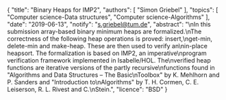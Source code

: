 {
    "title": "Binary Heaps for IMP2",
    "authors": [
        "Simon Griebel"
    ],
    "topics": [
        "Computer science-Data structures",
        "Computer science-Algorithms"
    ],
    "date": "2019-06-13",
    "notify": "s.griebel@tum.de",
    "abstract": "\nIn this submission array-based binary minimum heaps are formalized.\nThe correctness of the following heap operations is proved: insert,\nget-min, delete-min and make-heap. These are then used to verify an\nin-place heapsort. The formalization is based on IMP2, an imperative\nprogram verification framework implemented in Isabelle/HOL. The\nverified heap functions are iterative versions of the partly recursive\nfunctions found in \"Algorithms and Data Structures – The Basic\nToolbox\" by K. Mehlhorn and P. Sanders and \"Introduction to\nAlgorithms\" by T. H. Cormen, C. E. Leiserson, R. L. Rivest and C.\nStein.",
    "licence": "BSD"
}